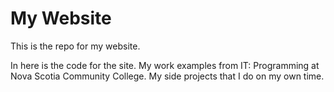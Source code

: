 # My Website
This is the repo for my website.

In here is the code for the site. 
My work examples from IT: Programming at Nova Scotia Community College. 
My side projects that I do on my own time.
